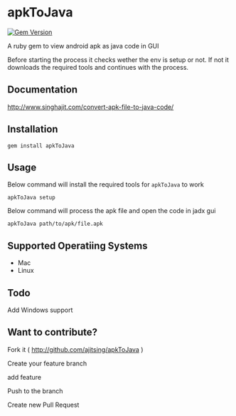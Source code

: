 # apkToJava
[![Gem Version](https://badge.fury.io/rb/apkToJava.svg)](https://badge.fury.io/rb/apkToJava)

A ruby gem to view android apk as java code in GUI

Before starting the process it checks wether the env is setup or not.
If not it downloads the required tools and continues with the process.

## Documentation
http://www.singhajit.com/convert-apk-file-to-java-code/

## Installation

```gem install apkToJava```

## Usage

Below command will install the required tools for ```apkToJava``` to work

```apkToJava setup```

Below command will process the apk file and open the code in jadx gui

```apkToJava path/to/apk/file.apk```

## Supported Operatiing Systems
- Mac
- Linux

## Todo
Add Windows support

## Want to contribute?
Fork it ( http://github.com/ajitsing/apkToJava )

Create your feature branch

add feature

Push to the branch

Create new Pull Request
